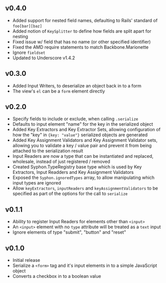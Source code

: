 ## v0.4.0

* Added support for nested field names, defaulting to Rails' standard of `foo[bar][baz]`
* Added notion of `KeySplitter` to define how fields are split apart for nesting
* Fixed issue w/ field that has no name (or other specified identifier)
* Fixed the AMD require statements to match Backbone.Marionette
* Ignore `fieldset`
* Updated to Underscore v1.4.2

## v0.3.0

* Added Input Writers, to deserialize an object back in to a form
* The view's `el` can be a `form` element directly

## v0.2.0

* Specify fields to include or exclude, when calling `.serialize`
* Defaults to input element "name" for the key in the serialized object
* Added Key Extractors and Key Extractor Sets, allowing configuration of how the "key" in `{key: "value"}` serialized objects are generated
* Added Key Assignment Validators and Key Assignment Validator sets, allowing you to validate a key / value pair and prevent it from being attached to the serialization result
* Input Readers are now a type that can be instantiated and replaced, wholesale, instead of just registered / removed
* Created Syphon.TypeRegistry base type which is used by Key Extractors, Input Readders and Key Assignment Validators
* Exposed the `Syphon.ignoredTypes` array, to allow manipulating which input types are ignored
* Allow `keyExtractors`, `inputReaders` and `keyAssignmentValidators` to be specified as part of the options for the call to `serialize`

## v0.1.1

* Ability to register Input Readers for elements other than `<input>`
* An `<input>` element with no `type` attribute will be treated as a `text` input
* Ignore elements of type "submit", "button" and "reset"

## v0.1.0

* Initial release
* Serialize a `<form>` tag and it's input elements in to a simple JavaScript object
* Converts a checkbox in to a boolean value

